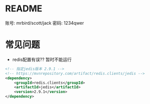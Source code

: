 # README

账号: mrbird/scott/jack
密码: 1234qwer

# 常见问题

- redis配置有误?? 暂时不能运行
 
```xml
<!-- 指定jedis版本 2.9.1 -->
<!-- https://mvnrepository.com/artifact/redis.clients/jedis -->
<dependency>
    <groupId>redis.clients</groupId>
    <artifactId>jedis</artifactId>
    <version>2.9.1</version>
</dependency>
```
